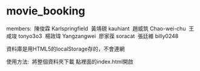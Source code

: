# movie_booking
members:
 陳俊霖 Karlspringfield
 黃靖硯 kauhiant
 趙威筑 Chao-wei-chu
 王咸竣 tonyo3o3
 楊政瑋 Yangzangwei
 廖家葆 soracat
 張廷維 billy0248

資料庫是用HTML5的localStorage存的，不會連網

使用方法:
 將整個資料夾下載
 點裡面的index.html開啟
